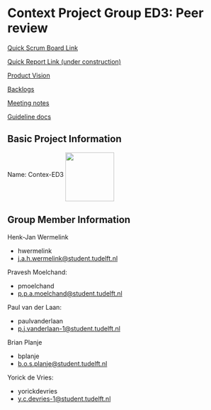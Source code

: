 # Context Project Group ED3: Peer review #


[Quick Scrum Board Link](https://gitlab.ewi.tudelft.nl/TI2806/2017-2018/ED/ed3/ed3/boards)

[Quick Report Link (under construction)](https://www.google.nl/search?q=peer&source=lnms&tbm=isch&sa=X&ved=0ahUKEwj0trz0luTaAhWRy6QKHcnEDQQQ_AUICigB&biw=1920&bih=974)

[Product Vision](https://www.overleaf.com/15912852pwhkvtzxbyyx#/60665355/)

[Backlogs](https://drive.google.com/drive/folders/1kS_IHHDY4CqKE_MdchDL0R154ksvGw92?usp=sharing)

[Meeting notes](https://drive.google.com/drive/folders/18Ue9durm2Rlb11G2k1Eguk-3tjCSaxhM?usp=sharing)

[Guideline docs](https://drive.google.com/drive/folders/18bxNphp1rjMX1WRGwLL45RZbZiS-jO3W?usp=sharing)


## Basic Project Information ##


<p>Name:  Contex-ED3  <img height=110px align="middle" src="https://lolika.be/files/8229/webshopartikelen/1141815/peer.png"></p>

## Group Member Information ##

Henk-Jan Wermelink
- hwermelink 
- j.a.h.wermelink@student.tudelft.nl

Pravesh Moelchand:
- pmoelchand 
- p.p.a.moelchand@student.tudelft.nl 

Paul van der Laan:
- paulvanderlaan 
- p.j.vanderlaan-1@student.tudelft.nl

Brian Planje
- bplanje
- b.o.s.planje@student.tudelft.nl

Yorick de Vries:
- yorickdevries
- y.c.devries-1@student.tudelft.nl

